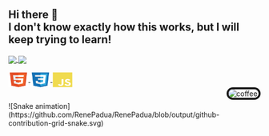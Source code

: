  ## Hi there 👋 <br> I don't know exactly how this works, but I will keep trying to learn! 
 
<div>
  <a href="https://github.com/RenePadua">
  <img align="center" height="137.3px" src="https://github-readme-stats.vercel.app/api?username=RenePadua&show_icons=true&theme=github_dark&include_all_commits=true&count_private=true"/>
  <img align="center" height="137.3px" src="https://github-readme-stats.vercel.app/api/top-langs/?username=RenePadua&layout=compact&theme=github_dark"/>
   
   
</div>
  
<div style="display: inline_block"><br>
 <img align="center" alt="Rene-HTML" height="30" width="40" src="https://raw.githubusercontent.com/devicons/devicon/master/icons/html5/html5-original.svg">
 <img align="center" alt="Rene-CSS" height="30" width="40" src="https://raw.githubusercontent.com/devicons/devicon/master/icons/css3/css3-original.svg">
 <img align="center" alt="Rene-Js" height="30" width="40" src="https://raw.githubusercontent.com/devicons/devicon/master/icons/javascript/javascript-plain.svg">
 </a>
</div>

  <img style="border: solid 4px; border-radius: 40px;" align="right" alt="coffee" height="auto" width="12%" src="https://media.giphy.com/media/HVhofxmUXMyGs/giphy.gif">
  
 ##
  
<div> 
 ![Snake animation](https://github.com/RenePadua/RenePadua/blob/output/github-contribution-grid-snake.svg)
</div>

<!--
**RenePadua/RenePadua** is a ✨ _special_ ✨ repository because its `README.md` (this file) appears on your GitHub profile.

Here are some ideas to get you started:

- 🔭 I’m currently working on ...
- 🌱 I’m currently learning ...
- 👯 I’m looking to collaborate on ...
- 🤔 I’m looking for help with ...
- 💬 Ask me about ...
- 📫 How to reach me: ...
- 😄 Pronouns: ...
- ⚡ Fun fact: ...
-->
